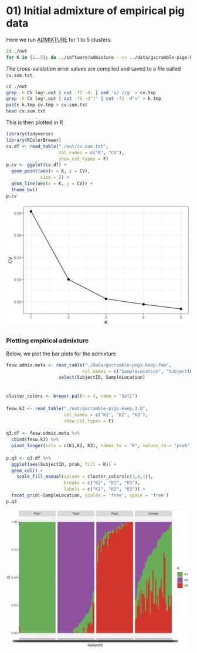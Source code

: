 # 01) Initial admixture of empirical pig data

Here we run [ADMIXTURE](https://dalexander.github.io/admixture/download.html) for 1 to 5 clusters.
```sh
cd ./out
for K in {1..5}; do ../software/admixture --cv ../data/gscramble-pigs-keep.bed $K -j8 | tee log${K}.out; done
```

The cross-validation error values are compiled and saved to a file called `cv.sum.txt`.

```sh
cd ./out
grep -h CV log*.out | cut -f2 -d: | sed 's/ //g' > cv.tmp
grep -h CV log*.out | cut -f1 -d")" | cut -f2 -d"=" > k.tmp
paste k.tmp cv.tmp > cv.sum.txt
head cv.sum.txt
```

This is then plotted in R

```r
library(tidyverse)
library(RColorBrewer)
cv.df <- read_table("./out/cv.sum.txt",
                    col_names = c("K", "CV"),
                    show_col_types = F)
p.cv <- ggplot(cv.df) +
  geom_point(aes(x = K, y = CV),
             size = 2) +
  geom_line(aes(x = K, y = CV)) +
  theme_bw()
p.cv
```

<img src="./plots/admixture.crossvalidation.empirical.png" alt="CV" width="600"/>



### Plotting empirical admixture

Below, we plot the bar plots for the admixture

```r
fesw.admix.meta <- read_table("./data/gscramble-pigs-keep.fam",
                             col_names = c("SampleLocation", "SubjectID", "a", "b", "c", "d")) %>%
                    select(SubjectID, SampleLocation)


cluster_colors <- brewer.pal(n = 4, name = "Set1")

fesw.k3 <- read_table("./out/gscramble-pigs-keep.3.Q",
                      col_names = c("K1", "K2", "K3"),
                      show_col_types = F)

q3.df <- fesw.admix.meta %>%
  cbind(fesw.k3) %>%
  pivot_longer(cols = c(K1,K2, K3), names_to = "K", values_to = "prob")

p.q3 <- q3.df %>%
  ggplot(aes(SubjectID, prob, fill = K)) +
  geom_col() +
    scale_fill_manual(values = cluster_colors[c(3,4,1)],
                      breaks = c("K2", "K1", "K3"),
                      labels = c("K1", "K2", "K3")) +
  facet_grid(~SampleLocation, scales = 'free', space = 'free')
p.q3
```

<img src="./plots/admixture.q3.empirical.jpg" alt="CV" width="600"/>
